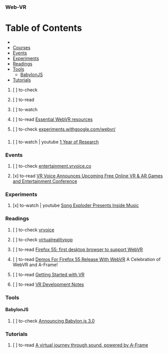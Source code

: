 ### Web-VR

# Table of Contents
<!-- MarkdownTOC depth=4 -->
  - [](#)
  - [Courses](#courses)
  - [Events](#events)
  - [Experiments](#experiments)
  - [Readings](#readings)
  - [Tools](#tools)
    - [BabylonJS](#babylonjs)  
  - [Tutorials](#tutorials)
<!-- /MarkdownTOC -->

  1. [ ] to-check []()
  1. [ ] to-read []()
  1. [ ] to-watch []()

  1. [ ] to-read [Essential WebVR resources](https://hacks.mozilla.org/2017/08/essential-webvr-resources/)

  1. [ ] to-check [experiments.withgoogle.com/webvr/](https://experiments.withgoogle.com/webvr/)


### 

  1. [ ] to-watch | youtube [1 Year of Research](https://www.youtube.com/watch?v=F7yLL5fJxT4)

### Events

  1. [ ] to-check [entertainment.vrvoice.co](http://entertainment.vrvoice.co/)

  1. [x] to-read [VR Voice Announces Upcoming Free Online VR & AR Games and Entertainment Conference](https://virtualrealitypop.com/vr-voice-announces-upcoming-free-online-vr-ar-games-and-entertainment-conference-59882b2e6c17)

### Experiments

  1. [x] to-watch | youtube [Song Exploder Presents Inside Music](https://www.youtube.com/watch?v=px5uLIEFiY8)

### Readings

  1. [ ] to-check [vrvoice](https://vrvoice.co/)
  1. [ ] to-check [virtualrealitypop](https://virtualrealitypop.com/)

  1. [ ] to-read [Firefox 55: first desktop browser to support WebVR](https://hacks.mozilla.org/2017/08/firefox-55-supports-webvr/)
  1. [ ] to-read [Demos For Firefox 55 Release With WebVR](https://medium.com/arjs/demos-for-firefox-55-release-with-webvr-fb854bb9bb70) A Celebration of WebVR and A-Frame!

  1. [ ] to-read [Getting Started with VR](https://dev.to/thepracticaldev/getting-started-with-vr)

  1. [ ] to-read [VR Development Notes](https://virtualrealitypop.com/vr-development-notes-c10a8eb74600)

### Tools

#### BabylonJS

  1. [ ] to-check [Announcing Babylon.js 3.0](https://blogs.windows.com/buildingapps/2017/07/12/announcing-babylon-js-3-0/#cPRIBEEwE479Gk4y.97)

### Tutorials

  1. [ ] to-read [A virtual journey through sound, powered by A-Frame](https://medium.com/mozilla-tech/a-virtual-journey-through-sound-98ba92a1b553)
